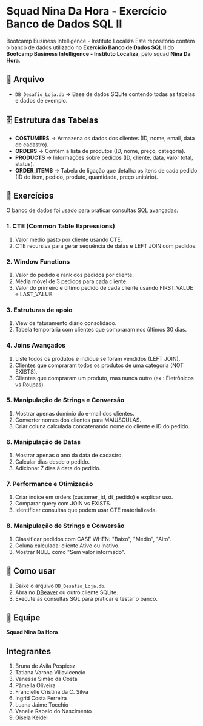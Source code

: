 # Squad Nina Da Hora - Exercício Banco de Dados SQL II
 Bootcamp Business Intelligence - Instituto Localiza
Este repositório contém o banco de dados utilizado no **Exercício Banco de Dados SQL II** do **Bootcamp Business Intelligence - Instituto Localiza**, pelo squad **Nina Da Hora**.

## 📂 Arquivo
- `DB_Desafio_Loja.db` → Base de dados SQLite contendo todas as tabelas e dados de exemplo.

## 🗄️ Estrutura das Tabelas
- **COSTUMERS** → Armazena os dados dos clientes (ID, nome, email, data de cadastro). 
- **ORDERS** → Contém a lista de produtos (ID, nome, preço, categoria).
- **PRODUCTS** → Informações sobre pedidos (ID, cliente, data, valor total, status).
- **ORDER_ITEMS** → Tabela de ligação que detalha os itens de cada pedido (ID do item, pedido, produto, quantidade, preço unitário).   

## 📝 Exercícios
O banco de dados foi usado para praticar consultas SQL avançadas:
### 1. CTE (Common Table Expressions)
1. Valor médio gasto por cliente usando CTE. 
2. CTE recursiva para gerar sequência de datas e LEFT JOIN com pedidos.

### 2. Window Functions
1. Valor do pedido e rank dos pedidos por cliente.  
2. Média móvel de 3 pedidos para cada cliente. 
3. Valor do primeiro e último pedido de cada cliente usando FIRST_VALUE e LAST_VALUE.

### 3. Estruturas de apoio
1. View de faturamento diário consolidado.
2. Tabela temporária com clientes que compraram nos últimos 30 dias. 

### 4. Joins Avançados
1. Liste todos os produtos e indique se foram vendidos (LEFT JOIN).
2. Clientes que compraram todos os produtos de uma categoria (NOT EXISTS).
3. Clientes que compraram um produto, mas nunca outro (ex.: Eletrônicos vs Roupas).

### 5. Manipulação de Strings e Conversão
1. Mostrar apenas domínio do e-mail dos clientes.
2. Converter nomes dos clientes para MAIÚSCULAS.
3. Criar coluna calculada concatenando nome do cliente e ID do pedido.

### 6. Manipulação de Datas
1. Mostrar apenas o ano da data de cadastro.
2. Calcular dias desde o pedido.
3. Adicionar 7 dias à data do pedido.

### 7. Performance e Otimização
1. Criar índice em orders (customer_id, dt_pedido) e explicar uso.
2. Comparar query com JOIN vs EXISTS.
3. Identificar consultas que podem usar CTE materializada.

### 8. Manipulação de Strings e Conversão
1. Classificar pedidos com CASE WHEN: "Baixo", "Médio", "Alto".
2. Coluna calculada: cliente Ativo ou Inativo.
3. Mostrar NULL como "Sem valor informado".

## 🚀 Como usar
1. Baixe o arquivo `DB_Desafio_Loja.db`.  
2. Abra no [DBeaver](https://dbeaver.io/) ou outro cliente SQLite.  
3. Execute as consultas SQL para praticar e testar o banco.

## 👥 Equipe
**Squad Nina Da Hora**  
## Integrantes
1. Bruna  de Avila Pospiesz
2. Tatiana Varona Villavicencio
3. Vanessa Simão da Costa
4. Pâmella Oliveira
5. Francielle Cristina da C. Silva
6. Ingrid Costa Ferreira
7. Luana Jaime Tocchio
8. Vanelle Rabelo do Nascimento
9. Gisela Keidel
